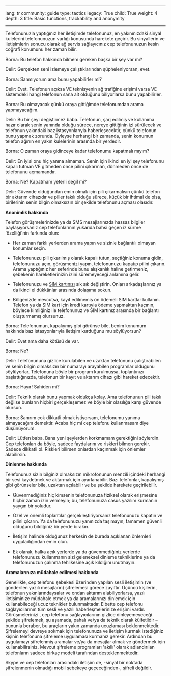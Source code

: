 

---

lang: tr
community: guide
type: tactics
legacy: True
child: True
weight: 4
depth: 3
title: Basic functions, trackability and anonymity

---

Telefonunuzla yaptığınız her iletişimde telefonunuz, en yakınınızdaki sinyal kulelerini telefonunuzun varlığı konusunda harekete geçirir. Bu sinyallerin ve iletişimlerin sonucu olarak ağ servis sağlayıcınız cep telefonunuzun kesin coğrafî konumunu her zaman bilir.

<div class="background" markdown=1>
Borna: Bu telefon hakkında bilmem gereken başka bir şey var mı?

Delir: Gerçekten seni izlemeye çalıştıklarından şüpheleniyorsan, evet.

Borna: Sanmıyorum ama bunu yapabilirler mi? 

Delir: Evet. Telefonun açıksa VE teknisyenin ağ trafiğine erişimi varsa VE sistemdeki hangi telefonun sana ait olduğunu biliyorlarsa bunu yapabilirler.

Borna: Bu olmayacak çünkü oraya gittiğimde telefonumdan arama yapmayacağım. 

Delir: Bu bir şeyi değiştirmez baba. Telefonun, şarj edilmiş ve kullanıma hazır olarak senin yanında olduğu sürece, nereye gittiğinin izi sürülecek ve telefonun yakındaki baz istasyonlarıyla haberleşecektir, çünkü telefonun bunu yapmak zorunda. Öyleyse herhangi bir zamanda, senin konumun telefon ağının en yakın kulelerinin arasında bir yerdedir.

Borna: O zaman oraya gidinceye kadar telefonumu kapatmalı mıyım?

Delir: En iyisi onu hiç yanına almaman. Senin için ikinci en iyi şey telefonunu kapalı tutman VE gitmeden önce pilini çıkarman, dönmeden önce de telefonunu açmamandır.

Borna: Ne? Kapatmam yeterli değil mi?

Delir: Güvende olduğundan emin olmak için pili çıkarmalısın çünkü telefon bir aktarım cihazıdır ve piller takılı olduğu sürece, küçük bir ihtimal de olsa, birilerinin senin bilgin olmaksızın bir şekilde telefonunu açması olasıdır.
</div>

**Anonimlik hakkında**

Telefon görüşmelerinizde ya da SMS mesajlarınızda hassas bilgiler paylaşıyorsanız cep telefonlarının yukarıda bahsi geçen iz sürme 'özelliği'nin farkında olun:

* Her zaman farklı yerlerden arama yapın ve sizinle bağlantılı olmayan konumlar seçin. 

* Telefonunuzu pili çıkarılmış olarak kapalı tutun, seçtiğiniz konuma gidin, telefonunuzu açın, görüşmenizi yapın, telefonunuzu kapatıp pilini çıkarın. Arama yaptığınız her seferinde bunu alışkanlık haline getirmeniz, şebekenin hareketlerinizin izini süremeyeceği anlamına gelir.

* Telefonunuzu ve [SIM kartınızı](/tr/glossary#SIM_card) sık sık değiştirin. Onları arkadaşlarınız ya da ikinci el dükkânlar arasında dolaşıma sokun. 

* Bölgenizde mevcutsa, kayıt edilmemiş ön ödemeli SIM kartlar kullanın. Telefon ya da SIM kart için kredi kartıyla ödeme yapmaktan kaçının, böylece kimliğiniz ile telefonunuz ve SIM kartınız arasında bir bağlantı oluşturmamış olursunuz. 


<div class="background" markdown=1>
Borna: Telefonumun, kapalıymış gibi görünse bile, benim konumum hakkında baz istasyonlarıyla iletişim kurduğunu mu söylüyorsun?

Delir: Evet ama daha kötüsü de var.

Borna: Ne?

Delir: Telefonununa gizlice kurulabilen ve uzaktan telefonunu çalıştırabilen ve senin bilgin olmaksızın bir numarayı arayabilen programlar olduğunu söylüyorlar. Telefonuna böyle bir program kurulmuşsa, toplantınızı başlattığınızda, telefonun bir kayıt ve aktarım cihazı gibi hareket edecektir.

Borna: Hayır! Sahiden mi?

Delir: Teknik olarak bunu yapmak oldukça kolay. Ama telefonunun pili takılı değilse bunların hiçbiri gerçekleşemez ve böyle bir olasılığa karşı güvende olursun.

Borna: Sanırım çok dikkatli olmak istiyorsam, telefonumu yanıma almayacağım demektir. Acaba hiç mi cep telefonu kullanmasam diye düşünüyorum.

Delir: Lütfen baba. Bana yeni şeylerden korkmamam gerektiğini söylerdin. Cep telefonları da böyle, sadece faydalarını ve riskleri bilmen gerekir. Sadece dikkatli ol. Riskleri bilirsen onlardan kaçınmak için önlemler alabilirsin.
</div>

**Dinlenme hakkında**

Telefonunuz sizin bilginiz olmaksızın mikrofonunun menzili içindeki herhangi bir sesi kaydetmek ve aktarmak için ayarlanabilir. Bazı telefonlar, kapalıymış gibi görünseler bile, uzaktan açılabilir ve bu şekilde harekete geçirilebilir. 

* Güvenmediğiniz hiç kimsenin telefonunuza fiziksel olarak erişmesine hiçbir zaman izin vermeyin; bu, telefonunuza casus yazılım kurmanın yaygın bir yoludur.

* Özel ve önemli toplantılar gerçekleştiriyorsanız telefonunuzu kapatın ve pilini çıkarın. Ya da telefonunuzu yanınızda taşımayın, tamamen güvenli olduğunu bildiğiniz bir yerde bırakın.  

* İletişim halinde olduğunuz herkesin de burada açıklanan önlemleri uyguladığından emin olun.

* Ek olarak, halka açık yerlerde ya da güvenmediğiniz yerlerde telefonunuzu kullanmanın sizi geleneksel dinleme tekniklerine ya da telefonunuzun çalınma tehlikesine açık kıldığını unutmayın.

**Aramalarınıza müdahale edilmesi hakkında**

Genellikle, cep telefonu şebekesi üzerinden yapılan sesli iletişimin (ve gönderilen yazılı mesajların) şifrelemesi görece zayıftır. Üçüncü kişilerin, telefonun yakınlarındaysalar ve ondan aktarım alabiliyorlarsa, yazılı iletişiminize müdahale etmek ya da aramalarınızı dinlemek için kullanabileceği ucuz teknikler bulunmaktadır. Elbette cep telefonu sağlayıcılarının tüm sesli ve yazılı haberleşmelerinize erişimi vardır. Görüşmelerinizi , cep telefonu sağlayıcılarının gizlice dinleyemeyeceği şekilde şifrelemek, şu aşamada, pahalı ve/ya da teknik olarak külfetlidir – bununla beraber, bu araçların yakın zamanda ucuzlaması beklenmektedir. Şifrelemeyi devreye sokmak için telefonunuza ve iletişim kurmak istediğiniz kişinin telefonuna şifreleme uygulaması kurmanız gerekir. Ardından bu uygulamayı şifrelenmiş aramalar ve/ya da mesajlar almak ve göndermek için kullanabilirsiniz. Mevcut şifreleme programları 'akıllı' olarak adlandırılan telefonların sadece birkaç modeli tarafından desteklenmektedir.

Skype ve cep telefonları arasındaki iletişim de, -sinyal bir noktada şifrelenmenin olmadığı mobil şebekeye geçeceğinden-, şifreli değildir. 


